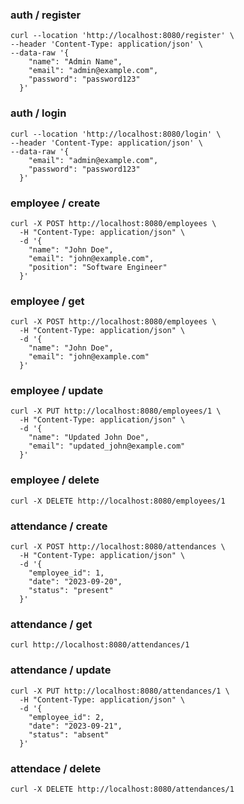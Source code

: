 ### auth / register
```
curl --location 'http://localhost:8080/register' \
--header 'Content-Type: application/json' \
--data-raw '{
    "name": "Admin Name",
    "email": "admin@example.com",
    "password": "password123"
  }'
```

### auth / login
```
curl --location 'http://localhost:8080/login' \
--header 'Content-Type: application/json' \
--data-raw '{
    "email": "admin@example.com",
    "password": "password123"
  }'
```

### employee / create
```
curl -X POST http://localhost:8080/employees \
  -H "Content-Type: application/json" \
  -d '{
    "name": "John Doe",
    "email": "john@example.com",
    "position": "Software Engineer"
  }'
```

### employee /  get
```
curl -X POST http://localhost:8080/employees \
  -H "Content-Type: application/json" \
  -d '{
    "name": "John Doe",
    "email": "john@example.com"
  }'
```

### employee / update
```
curl -X PUT http://localhost:8080/employees/1 \
  -H "Content-Type: application/json" \
  -d '{
    "name": "Updated John Doe",
    "email": "updated_john@example.com"
  }'
```

### employee / delete
```
curl -X DELETE http://localhost:8080/employees/1
```

### attendance / create
```
curl -X POST http://localhost:8080/attendances \
  -H "Content-Type: application/json" \
  -d '{
    "employee_id": 1,
    "date": "2023-09-20",
    "status": "present"
  }'
```

### attendance / get
```
curl http://localhost:8080/attendances/1
```

### attendance / update
```
curl -X PUT http://localhost:8080/attendances/1 \
  -H "Content-Type: application/json" \
  -d '{
    "employee_id": 2,
    "date": "2023-09-21",
    "status": "absent"
  }'
```

### attendace / delete
```
curl -X DELETE http://localhost:8080/attendances/1
```